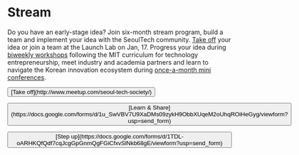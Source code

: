 Stream
====================
Do you have an early-stage idea? Join six-month stream program, build a team and implement your idea with the SeoulTech community. [Take off](http://www.meetup.com/seoul-tech-society/) your idea or join a team at the Launch Lab on Jan, 17. Progress your idea during [biweekly workshops](http://seoultech.github.io/stream/workshops.html) following the MIT curriculum for technology entrepreneurship, meet industry and academia partners and learn to navigate the Korean innovation ecosystem during [once-a-month mini conferences](http://seoultech.github.io/stream/lectures.html).

<form
  action="http://www.meetup.com/seoul-tech-society/"
  method="get">
  <button type="submit">
    [Take off](http://www.meetup.com/seoul-tech-society/)
  </button>
</form>

<form
  action="https://docs.google.com/forms/d/1u_SwVBV7U9XaDMs09zykH9ObbXUqeM2oUhqROiHeGyg/viewform?usp=send_form"
  method="get">
  <button type="submit">
  [Learn & Share](https://docs.google.com/forms/d/1u_SwVBV7U9XaDMs09zykH9ObbXUqeM2oUhqROiHeGyg/viewform?usp=send_form)
  </button>
</form>

<form
  action="https://docs.google.com/forms/d/1TDL-oARHKQfQdf7cqJcgGpGnmQgFGiCfxvSlNkb68gE/viewform?usp=send_form"
  method="get">
  <button type="submit">
    [Step up](https://docs.google.com/forms/d/1TDL-oARHKQfQdf7cqJcgGpGnmQgFGiCfxvSlNkb68gE/viewform?usp=send_form)
  </button>
</form>



